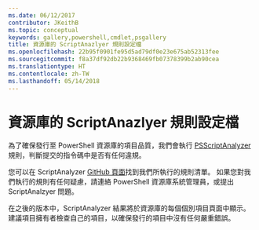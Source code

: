 ```yaml
---
ms.date: 06/12/2017
contributor: JKeithB
ms.topic: conceptual
keywords: gallery,powershell,cmdlet,psgallery
title: 資源庫的 ScriptAnazlyer 規則設定檔
ms.openlocfilehash: 22b95f0901fe95d5ad79df0e23e675ab52313fee
ms.sourcegitcommit: f8a37df92db22b9368469fb07378399b2ab90cea
ms.translationtype: HT
ms.contentlocale: zh-TW
ms.lasthandoff: 05/14/2018
---
```

# <a name="scriptanalyzer-rule-profile-for-gallery"></a>資源庫的 ScriptAnazlyer 規則設定檔

為了確保發行至 PowerShell 資源庫的項目品質，我們會執行 [PSScriptAnalyzer](https://github.com/PowerShell/PSScriptAnalyzer) 規則，判斷提交的指令碼中是否有任何違規。

您可以在 ScriptAnalyzer [GitHub 頁面](https://github.com/PowerShell/PSScriptAnalyzer/blob/development/Engine/Settings/PSGallery.psd1)找到我們所執行的規則清單。
如果您對我們執行的規則有任何疑慮，請連絡 PowerShell 資源庫系統管理員，或提出 ScriptAnalzyer 問題。

在之後的版本中，ScriptAnalyzer 結果將於資源庫的每個個別項目頁面中顯示。 建議項目擁有者檢查自己的項目，以確保發行的項目中沒有任何嚴重錯誤。
